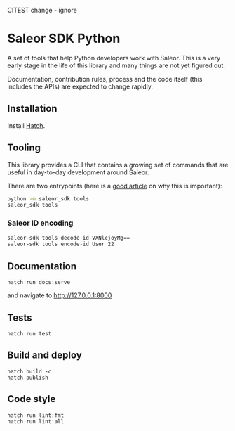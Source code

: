 CITEST change - ignore

# Saleor SDK Python

A set of tools that help Python developers work with Saleor. This is a very early stage in the life of this library and many things are not yet figured out. 

Documentation, contribution rules, process and the code itself (this includes the APIs) are expected to change rapidly.

## Installation

Install [Hatch](https://hatch.pypa.io/latest/install/#pipx).

## Tooling

This library provides a CLI that contains a growing set of commands that are useful in day-to-day development around Saleor.

There are two entrypoints (here is a [good article](https://snarky.ca/why-you-should-use-python-m-pip/) on why this is important):

```sh
python -m saleor_sdk tools
saleor_sdk tools
```

### Saleor ID encoding

```sh
saleor-sdk tools decode-id VXNlcjoyMg==
saleor-sdk tools encode-id User 22
```

## Documentation

```
hatch run docs:serve
```

and navigate to http://127.0.0.1:8000

## Tests

```
hatch run test 
```

## Build and deploy

```
hatch build -c
hatch publish
```

## Code style

```
hatch run lint:fmt
hatch run lint:all
```
